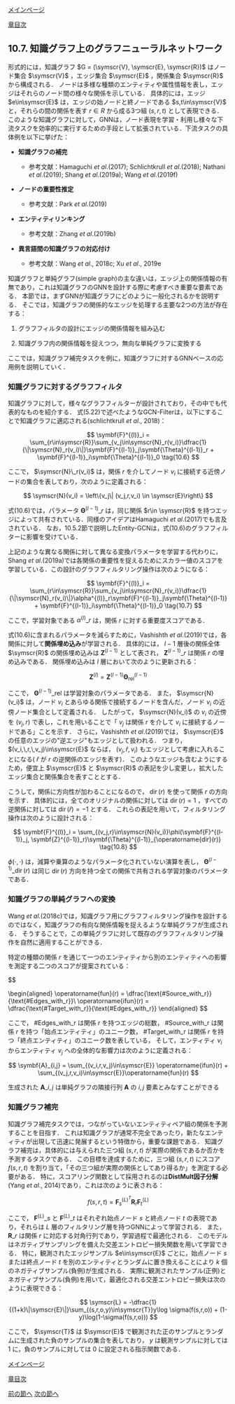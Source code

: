 [メインページ](../../index.markdown)

[章目次](./chap10.md)
## 10.7. 知識グラフ上のグラフニューラルネットワーク

形式的には，知識グラフ $G = (\symscr{V}, \symscr{E}, \symscr{R})$ はノード集合 $\symscr{V}$ ，エッジ集合 $\symscr{E}$ ，関係集合 $\symscr{R}$ から構成される． ノードは多様な種類のエンティティや属性情報を表し，エッジはそれらのノード間の様々な関係を示している． 具体的には，エッジ $e\in\symscr{E}$ は，エッジの始ノードと終ノードである $s,t\in\symscr{V}$ と，それらの間の関係を表す $r\in R$ から成る3つ組 $(s,r,t)$ として表現できる． このような知識グラフに対して，GNNは，ノード表現を学習・利用し様々な下流タスクを効率的に実行するための手段として拡張されている．下流タスクの具体例を以下に挙げた：

-   **知識グラフの補完**

    -   参考文献：Hamaguchi *et al*.(2017); Schlichtkrull *et al*.(2018); Nathani *et al*.(2019); Shang *et al*.(2019a); Wang *et al*.(2019f)

-   **ノードの重要性推定**

    -   参考文献：Park *et al*.(2019)

-   **エンティティリンキング**

    -   参考文献：Zhang *et al*.(2019b)

-   **異言語間の知識グラフの対応付け**

    -   参考文献：Wang *et al*., 2018c; Xu *et al*., 2019e

知識グラフと単純グラフ(simple graph)の主な違いは，エッジ上の関係情報の有無であり，これは知識グラフのGNNを設計する際に考慮すべき重要な要素である． 本節では，まずGNNが知識グラフにどのように一般化されるかを説明する． そこでは，知識グラフの関係的なエッジを処理する主要な2つの方法が存在する：

1.  グラフフィルタの設計にエッジの関係情報を組み込む

2.  知識グラフ内の関係情報を捉えつつ，無向な単純グラフに変換する

ここでは，知識グラフ補完タスクを例に，知識グラフに対するGNNベースの応用例を説明していく．

### 知識グラフに対するグラフフィルタ

知識グラフに対して，様々なグラフフィルターが設計されており，その中でも代表的なものを紹介する． 式(5.22)で述べたようなGCN-Filterは，以下にすることで知識グラフに適応される(schlichtkrull *et al*., 2018)：

 $$
 \symbf{F}^{(l)}_i = \sum_{r\in\symscr{R}}\sum_{v_j\in\symscr{N}_r(v_i)}\dfrac{1}{\|\symscr{N}_r(v_i)\|}\symbf{F}^{(l-1)}_j\symbf{\Theta}^{(l-1)}_r + \symbf{F}^{(l-1)}_i\symbf{\Theta}^{(l-1)}_0
\tag{10.6} $$
 

ここで， $\symscr{N}\_r(v_i)$ は，関係 $r$ を介してノード $v_i$ に接続する近傍ノードの集合を表しており，次のように定義される：  

$$
 \symscr{N}(v_i) = \left\{v_j\| (v_j,r,v_i) \in \symscr{E}\right\} $$


  式(10.6)では，パラメータ $\symbf{\Theta}^{(l-1)}\_r$ は，同じ関係 $r\in \symscr{R}$ を持つエッジによって共有されている．同様のアイデアはHamaguchi *et al*.(2017)でも言及されている． なお，10.5.2節で説明したEntity-GCNは，式(10.6)のグラフフィルターに影響を受けている．

上記のような異なる関係に対して異なる変換パラメータを学習する代わりに，Shang *et al*.(2019a)では各関係の重要性を捉えるためにスカラー値のスコアを学習している．この設計のグラフフィルタリング操作は次のようになる：

 $$
 \symbf{F}^{(l)}_i = \sum_{r\in\symscr{R}}\sum_{v_j\in\symscr{N}_r(v_i)}\dfrac{1}{\|\symscr{N}_r(v_i)\|}\alpha^{(l)}_r\symbf{F}^{(l-1)}_j\symbf{\Theta}^{(l-1)} + \symbf{F}^{(l-1)}_i\symbf{\Theta}^{(l-1)}_0
\tag{10.7} $$
 

ここで，学習対象である $\alpha^{(l)}\_r$ は，関係 $r$ に対する重要度スコアである．

式(10.6)に含まれるパラメータを減らすために，Vashishth *et al*.(2019)では，各関係に対して**関係埋め込み**が学習される． 具体的には， $l-1$ 層後の関係全体 $\symscr{R}$ の関係埋め込みは $\symbf{Z}^{(l-1)}$ として表され，  $\symbf{Z}^{(l-1)}\_r$ は関係 $r$ の埋め込みである． 関係埋め込みは $l$ 層において次のように更新される：  

$$
 \symbf{Z}^{(l)} = \symbf{Z}^{(l-1)}\symbf{\Theta}^{(l-1)}_{\text{rel}} $$


  ここで， $\symbf{\Theta}^{(l-1)}\_{\text{rel}}$ は学習対象のパラメータである． また， $\symscr{N}(v_i)$ は，ノード $v_i$ とあらゆる関係で接続するノードを含んだ，ノード $v_i$ の近傍ノード集合として定義される． したがって， $\symscr{N}(v_i)$ の $v_i$ の近傍を $(v_j,r)$ で表し，これを用いることで「 $v_j$ は関係 $r$ を介して $v_i$ に接続するノードである」ことを示す． さらに，Vashishth *et al*.(2019)では， $\symscr{E}$ の任意のエッジの"逆エッジ"もエッジとして扱われる． つまり， $(v_i,\,r,\,v_j)\in\symscr{E}$ ならば， $(v_j,\,\hat{r},\,v_i)$ もエッジとして考慮に入れることになる( $\hat{r}$ が $r$ の逆関係のエッジを表す)． このようなエッジも含むようにするため，便宜上 $\symscr{E}$ と $\symscr{R}$ の表記を少し変更し，拡大したエッジ集合と関係集合を表すこととする．

こうして，関係に方向性が加わることになるので， $\operatorname{dir}(r)$ を使って関係 $r$ の方向を示す． 具体的には，全てのオリジナルの関係に対しては $\operatorname{dir}(r)=1$ ，すべての逆関係に対しては $\operatorname{dir}(\hat{r})=-1$ とする． これらの表記を用いて，フィルタリング操作は次のように設計される：

 $$
 \symbf{F}^{(l)}_i = \sum_{(v_j,r)\in\symscr{N}(v_i)}\phi(\symbf{F}^{(l-1)}_j, \symbf{Z}^{(l-1)}_r)\symbf{\Theta}^{(l-1)}_{\operatorname{dir}(r)}
\tag{10.8} $$
 

 $\phi(\cdot,\cdot)$ は，減算や乗算のようなパラメータ化されていない演算を表し， $\symbf{\Theta}^{(l-1)}\_{\operatorname{dir}(r)}$ は同じ $\operatorname{dir}(r)$ 方向を持つ全ての関係で共有される学習対象のパラメータである．

### 知識グラフの単純グラフへの変換

Wang *et al*.(2018c)では，知識グラフ用にグラフフィルタリング操作を設計するのではなく，知識グラフの有向な関係情報を捉えるような単純グラフが生成される． そうすることで，この単純グラフに対して既存のグラフフィルタリング操作を自然に適用することができる．

特定の種類の関係 $r$ を通じて一つのエンティティから別のエンティティへの影響を測定する二つのスコアが提案されている：  

$$

\begin{aligned}
\operatorname{fun}(r) = \dfrac{\text{\#Source_with_r}}{\text{\#Edges_with_r}}\\
\operatorname{ifun}(r) = \dfrac{\text{\#Target_with_r}}{\text{\#Edges_with_r}}
\end{aligned}
$$

  ここで， $\text{\#Edges_with_r}$ は関係 $r$ を持つエッジの総数， $\text{\#Source_with_r}$ は関係 $r$ を持つ「始点エンティティ」のユニーク数， $\text{\#Target_with_r}$ は関係 $r$ を持つ「終点エンティティ」のユニーク数を表している， そして，エンティティ $v_i$ からエンティティ $v_j$ への全体的な影響力は次のように定義される：  

$$
 \symbf{A}_{i,j} = \sum_{(v_i,r,v_j)\in\symscr{E}} \operatorname{ifun}(r) + \sum_{(v_j,r,v_i)\in\symscr{E}}\operatorname{fun}(r) $$


  生成された $\symbf{A}\_{i,j}$ は単純グラフの隣接行列 $\symbf{A}$ の $i,j$ 要素とみなすことができる

### 知識グラフ補完

知識グラフ補完タスクでは，つながっていないエンティティペア組の関係を予測することを目指す． これは知識グラフが通常不完全であったり，新たなエンティティが出現して迅速に発展するという特徴から，重要な課題である． 知識グラフ補完は，具体的には与えられた三つ組 $(s,r,t)$ が実際の関係であるか否かを予測するタスクである． この目標を達成するために，三つ組 $(s,r,t)$ にスコア $f(s,r,t)$ を割り当て，「その三つ組が実際の関係としてあり得るか」を測定する必要がある． 特に，スコアリング関数として採用されるのは**DistMult因子分解**(Yang *et al*., 2014)であり，これは次のように表される：  

$$
 f(s,r,t) = \symbf{F}^{(L)^{T}}_s\symbf{R}_r\symbf{F}^{(L)}_t $$


  ここで， $\symbf{F}^{(L)}\_s$ と $\symbf{F}^{(L)}\_t$ はそれぞれ始点ノード $s$ と終点ノード $t$ の表現であり，それらは $L$ 層のフィルタリング層を持つGNNによって学習される． また， $\symbf{R}\_r$ は関係 $r$ に対応する対角行列であり，学習過程で最適化される． このモデルはネガティブサンプリングを備えた交差エントロピー損失関数を用いて学習できる． 特に，観測されたエッジサンプル $e\in\symscr{E}$ ごとに，始点ノード $s$ または終点ノード $t$ を別のエンティティとランダムに置き換えることにより $k$ 個のネガティブサンプル(負例)が生成される． 実際に観測されたサンプル(正例)とネガティブサンプル(負例)を用いて，最適化される交差エントロピー損失は次のように表現できる：  

$$
 \symscr{L} = -\dfrac{1}{(1+k)\|\symscr{E}\|}\sum_{(s,r,o,y)\in\symscr{T}}y\log \sigma(f(s,r,o)) + (1-y)\log(1-\sigma(f(s,r,o))) $$


  ここで， $\symscr{T}$ は $\symscr{E}$ で観測された正のサンプルとランダムに生成された負のサンプルの集合を表しており， $y$ は観測サンプルに対しては $1$ に，負のサンプルに対しては $0$ に設定される指示関数である．


[メインページ](../../index.markdown)

[章目次](./chap10.md)

[前の節へ](./subsection_06.md) [次の節へ](./subsection_08.md)


